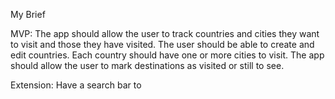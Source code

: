 My Brief


MVP:
The app should allow the user to track countries and cities they want to visit and those they have visited.
The user should be able to create and edit countries.
Each country should have one or more cities to visit.
The app should allow the user to mark destinations as visited or still to see.


Extension:
Have a search bar to 